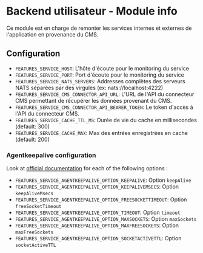 # Backend utilisateur - Module info
Ce module est en charge de remonter les services internes et externes de l'application en provenance du CMS.

## Configuration
- `FEATURES_SERVICE_HOST`: L'hôte d'écoute pour le monitoring du service
- `FEATURES_SERVICE_PORT`: Port d'écoute pour le monitoring du service
- `FEATURES_SERVICE_NATS_SERVERS`: Addresses complètes des serveurs NATS séparées par des virgules (ex: nats://localhost:4222)
- `FEATURES_SERVICE_CMS_CONNECTOR_API_URL`: L'URL de l'API du connecteur CMS permettant de récupérer les données provenant du CMS.
- `FEATURES_SERVICE_CMS_CONNECTOR_API_BEARER_TOKEN`: Le token d'accès à l'API du connecteur CMS.
- `FEATURES_SERVICE_CACHE_TTL_MS`: Durée de vie du cache en millisecondes (default: 300)
- `FEATURES_SERVICE_CACHE_MAX`: Max des entrées enregistrées en cache (default: 200)

### Agentkeepalive configuration
Look at [official documentation](https://github.com/node-modules/agentkeepalive#new-agentoptions) for each of the following options :
- `FEATURES_SERVICE_AGENTKEEPALIVE_OPTION_KEEPALIVE`: Option `keepAlive`
- `FEATURES_SERVICE_AGENTKEEPALIVE_OPTION_KEEPALIVEMSECS`: Option `keepAliveMsecs`
- `FEATURES_SERVICE_AGENTKEEPALIVE_OPTION_FREESOCKETTIMEOUT`: Option `freeSocketTimeout`
- `FEATURES_SERVICE_AGENTKEEPALIVE_OPTION_TIMEOUT`: Option `timeout`
- `FEATURES_SERVICE_AGENTKEEPALIVE_OPTION_MAXSOCKETS`: Option `maxSockets`
- `FEATURES_SERVICE_AGENTKEEPALIVE_OPTION_MAXFREESOCKETS`: Option `maxFreeSockets`
- `FEATURES_SERVICE_AGENTKEEPALIVE_OPTION_SOCKETACTIVETTL`: Option `socketActiveTTL`
